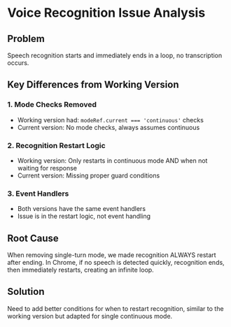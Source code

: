 # Voice Recognition Issue Analysis

## Problem
Speech recognition starts and immediately ends in a loop, no transcription occurs.

## Key Differences from Working Version

### 1. Mode Checks Removed
- Working version had: `modeRef.current === 'continuous'` checks
- Current version: No mode checks, always assumes continuous

### 2. Recognition Restart Logic
- Working version: Only restarts in continuous mode AND when not waiting for response
- Current version: Missing proper guard conditions

### 3. Event Handlers
- Both versions have the same event handlers
- Issue is in the restart logic, not event handling

## Root Cause
When removing single-turn mode, we made recognition ALWAYS restart after ending. In Chrome, if no speech is detected quickly, recognition ends, then immediately restarts, creating an infinite loop.

## Solution
Need to add better conditions for when to restart recognition, similar to the working version but adapted for single continuous mode.